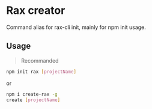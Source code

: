 # Rax creator

Command alias for rax-cli init, mainly for npm init usage.

## Usage

> Recommanded
```bash
npm init rax [projectName]
```

or

```bash
npm i create-rax -g
create [projectName]
```
